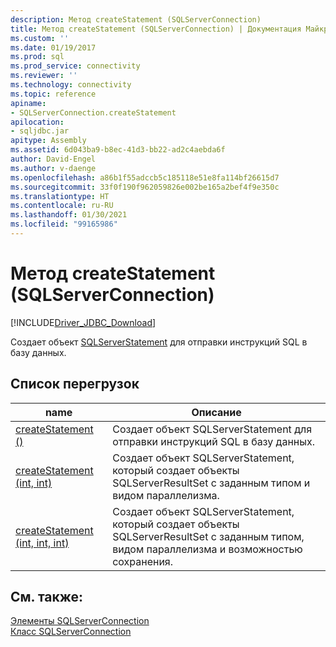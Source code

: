 ```yaml
---
description: Метод createStatement (SQLServerConnection)
title: Метод createStatement (SQLServerConnection) | Документация Майкрософт
ms.custom: ''
ms.date: 01/19/2017
ms.prod: sql
ms.prod_service: connectivity
ms.reviewer: ''
ms.technology: connectivity
ms.topic: reference
apiname:
- SQLServerConnection.createStatement
apilocation:
- sqljdbc.jar
apitype: Assembly
ms.assetid: 6d043ba9-b8ec-41d3-bb22-ad2c4aebda6f
author: David-Engel
ms.author: v-daenge
ms.openlocfilehash: a86b1f55adccb5c185118e51e8fa114bf26615d7
ms.sourcegitcommit: 33f0f190f962059826e002be165a2bef4f9e350c
ms.translationtype: HT
ms.contentlocale: ru-RU
ms.lasthandoff: 01/30/2021
ms.locfileid: "99165986"
---
```

# <a name="createstatement-method-sqlserverconnection"></a>Метод createStatement (SQLServerConnection)
[!INCLUDE[Driver_JDBC_Download](../../../includes/driver_jdbc_download.md)]

  Создает объект [SQLServerStatement](../../../connect/jdbc/reference/sqlserverstatement-class.md) для отправки инструкций SQL в базу данных.  
  
## <a name="overload-list"></a>Список перегрузок  
  
|name|Описание|  
|----------|-----------------|  
|[createStatement ()](../../../connect/jdbc/reference/createstatement-method.md)|Создает объект SQLServerStatement для отправки инструкций SQL в базу данных.|  
|[createStatement (int, int)](../../../connect/jdbc/reference/createstatement-method-int-int.md)|Создает объект SQLServerStatement, который создает объекты SQLServerResultSet с заданным типом и видом параллелизма.|  
|[createStatement (int, int, int)](../../../connect/jdbc/reference/createstatement-method-int-int-int.md)|Создает объект SQLServerStatement, который создает объекты SQLServerResultSet с заданным типом, видом параллелизма и возможностью сохранения.|  
  
## <a name="see-also"></a>См. также:  
 [Элементы SQLServerConnection](../../../connect/jdbc/reference/sqlserverconnection-members.md)   
 [Класс SQLServerConnection](../../../connect/jdbc/reference/sqlserverconnection-class.md)  
  
  
